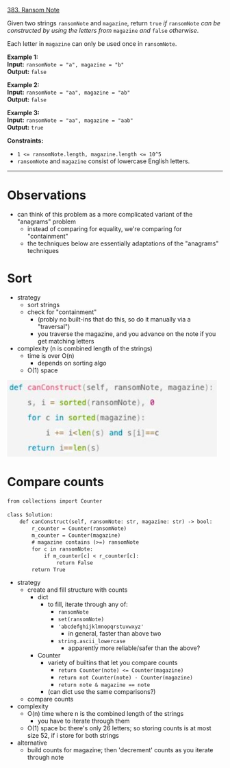[383. Ransom Note](https://leetcode.com/problems/ransom-note/)

Given two strings `ransomNote` and `magazine`, return `true` _if_ `ransomNote` _can be constructed by using the letters from_ `magazine` _and_ `false` _otherwise_.

Each letter in `magazine` can only be used once in `ransomNote`.

**Example 1:**  
**Input:** `ransomNote = "a", magazine = "b"`  
**Output:** `false`  

**Example 2:**  
**Input:** `ransomNote = "aa", magazine = "ab"`  
**Output:** `false`  

**Example 3:**  
**Input:** `ransomNote = "aa", magazine = "aab"`  
**Output:** `true`  

**Constraints:**
- `1 <= ransomNote.length, magazine.length <= 10^5`
- `ransomNote` and `magazine` consist of lowercase English letters.

---

# Observations
- can think of this problem as a more complicated variant of the "anagrams" problem
	- instead of comparing for equality, we're comparing for "containment" 
	- the techniques below are essentially adaptations of the "anagrams" techniques

# Sort
- strategy
	- sort strings
	- check for "containment"
		- (probly no built-ins that do this, so do it manually via a "traversal")
		- you traverse the magazine, and you advance on the note if you get matching letters
- complexity (n is combined length of the strings)
	- time is over O(n)
		- depends on sorting algo
	- O(1) space


![](../!assets/attachments/Pasted%20image%2020240224224451.png)


# Compare counts
```
from collections import Counter

class Solution:
    def canConstruct(self, ransomNote: str, magazine: str) -> bool:
        r_counter = Counter(ransomNote)
        m_counter = Counter(magazine)
        # magazine contains (>=) ransomNote
        for c in ransomNote:
            if m_counter[c] < r_counter[c]:
                return False
        return True
```


- strategy
	- create and fill structure with counts
		- dict
			- to fill, iterate through any of:
				- `ransomNote`
				- `set(ransomNote)`
				- `'abcdefghijklmnopqrstuvwxyz'`
					- in general, faster than above two
				- `string.ascii_lowercase`
					- apparently more reliable/safer than the above?
		- Counter
			- variety of builtins that let you compare counts
				- `return Counter(note) <= Counter(magazine)`
				- `return not Counter(note) - Counter(magazine)`
				- `return note & magazine == note`
			- (can dict use the same comparisons?)
	- compare counts
- complexity
	- O(n) time where n is the combined length of the strings
		- you have to iterate through them
	- O(1) space bc there's only 26 letters; so storing counts is at most size 52, if i store for both strings
- alternative
	- build counts for magazine; then 'decrement' counts as you iterate through note



